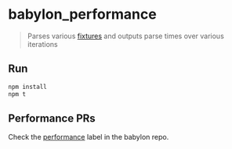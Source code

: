 # babylon_performance

> Parses various [fixtures](/fixtures) and outputs parse times over various iterations

## Run

```sh
npm install
npm t
```

## Performance PRs

Check the [performance](https://github.com/babel/babylon/issues?utf8=%E2%9C%93&q=label%3Aperformance%20is%3Aboth) label in the babylon repo.
